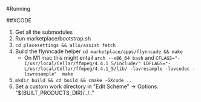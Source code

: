 #Running

##XCODE 

1. Get all the submodules
2. Run marketplace/bootstrap.sh
3. `cd placesettings && allo/assist fetch`
3. Build the flynncade helper `cd marketplace/apps/flynncade && make`
    - On M1 mac this might entail `arch --x86_64 bash` and `CFLAGS="-I/usr/local/Cellar/ffmpeg/4.4.1_5/include/" LDFLAGS="-L/usr/local/Cellar/ffmpeg/4.4.1_5/lib/ -lavresample -lavcodec -lswresample"  make`
4. `mkdir build && cd build && cmake -GXcode ..`
5. Set a custom work directory in "Edit Scheme" -> Options: "$(BUILT_PRODUCTS_DIR)/../.."
